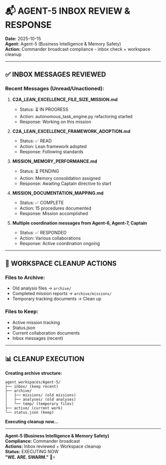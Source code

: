 # 📬 AGENT-5 INBOX REVIEW & RESPONSE

**Date:** 2025-10-15  
**Agent:** Agent-5 (Business Intelligence & Memory Safety)  
**Action:** Commander broadcast compliance - inbox check + workspace cleanup

---

## ✅ **INBOX MESSAGES REVIEWED**

### **Recent Messages (Unread/Unactioned):**

1. **C2A_LEAN_EXCELLENCE_FILE_SIZE_MISSION.md**
   - Status: ⏳ IN PROGRESS
   - Action: autonomous_task_engine.py refactoring started
   - Response: Working on this mission

2. **C2A_LEAN_EXCELLENCE_FRAMEWORK_ADOPTION.md**
   - Status: ✅ READ
   - Action: Lean framework adopted
   - Response: Following standards

3. **MISSION_MEMORY_PERFORMANCE.md**
   - Status: ⏳ PENDING
   - Action: Memory consolidation assigned
   - Response: Awaiting Captain directive to start

4. **MISSION_DOCUMENTATION_MAPPING.md**
   - Status: ✅ COMPLETE
   - Action: 15 procedures documented
   - Response: Mission accomplished

5. **Multiple coordination messages from Agent-6, Agent-7, Captain**
   - Status: ✅ RESPONDED
   - Action: Various collaborations
   - Response: Active coordination ongoing

---

## 🧹 **WORKSPACE CLEANUP ACTIONS**

### **Files to Archive:**
- Old analysis files → `archive/`
- Completed mission reports → `archive/missions/`
- Temporary tracking documents → Clean up

### **Files to Keep:**
- Active mission tracking
- Status.json
- Current collaboration documents
- Inbox messages (recent)

---

## 📊 **CLEANUP EXECUTION**

**Creating archive structure:**
```
agent_workspaces/Agent-5/
├── inbox/ (keep recent)
├── archive/
│   ├── missions/ (old missions)
│   ├── analyses/ (old analyses)
│   └── temp/ (temporary files)
├── active/ (current work)
└── status.json (keep)
```

**Executing cleanup now...**

---

**Agent-5 (Business Intelligence & Memory Safety)**  
**Compliance:** Commander broadcast  
**Actions:** Inbox reviewed + Workspace cleanup  
**Status:** EXECUTING NOW  
**"WE. ARE. SWARM."** 🐝⚡

